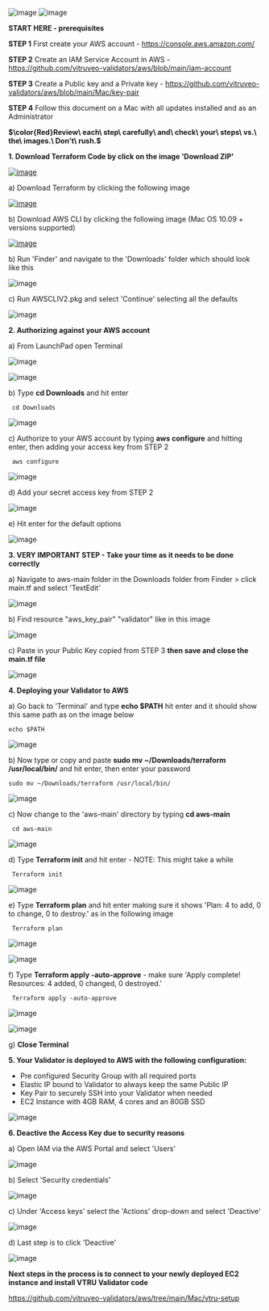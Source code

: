 ![image](https://github.com/vitruveo-validators/aws/assets/157662422/0958a3ff-2d31-4b30-b0cd-df5381c4b813)
![image](https://github.com/vitruveo-validators/aws/assets/157662422/7ed959e3-8774-4486-8ade-b9f466402eb5)

**START HERE - prerequisites**

**STEP 1** First create your AWS account - https://console.aws.amazon.com/

**STEP 2** Create an IAM Service Account in AWS - https://github.com/vitruveo-validators/aws/blob/main/iam-account 

**STEP 3** Create a Public key and a Private key - https://github.com/vitruveo-validators/aws/blob/main/Mac/key-pair 

**STEP 4** Follow this document on a Mac with all updates installed and as an Administrator

**$\color{Red}Review\ each\ step\ carefully\ and\ check\ your\ steps\ vs.\ the\ images.\ Don't\ rush.\$**



**1. Download Terraform Code by click on the image 'Download ZIP'**

[![image](https://github.com/vitruveo-validators/aws/assets/157662422/1a6e18db-711d-4a62-8ce6-686cb3a3fea7)](https://github.com/vitruveo-validators/aws/archive/refs/heads/main.zip)



a) Download Terraform by clicking the following image

[![image](https://github.com/vitruveo-validators/aws/assets/157662422/1a290c8d-944e-40cd-ac1c-78ffc34b9899)](https://releases.hashicorp.com/terraform/1.7.1/terraform_1.7.1_darwin_amd64.zip)


b) Download AWS CLI by clicking the following image (Mac OS 10.09 + versions supported)

[![image](https://github.com/vitruveo-validators/aws/assets/157662422/2d1bcbb5-e29b-459b-9289-90abd25e5086)](https://awscli.amazonaws.com/AWSCLIV2.pkg)

b) Run 'Finder' and navigate to the 'Downloads' folder which should look like this


![image](https://github.com/vitruveo-validators/aws/assets/157662422/e8d2d0c4-aadc-4bbd-8f60-c870fc600350)




c) Run AWSCLIV2.pkg and select 'Continue' selecting all the defaults

![image](https://github.com/vitruveo-validators/aws/assets/157662422/b00b551e-80d1-412f-bf29-6fa8e351c191)

**2. Authorizing against your AWS account**

a) From LaunchPad open Terminal

![image](https://github.com/vitruveo-validators/aws/assets/157662422/124cd1a5-df23-4a5e-a8f2-7dec918f222a)

![image](https://github.com/vitruveo-validators/aws/assets/157662422/7f99f329-abc2-418a-83ba-734de1df98ff)

b) Type **cd Downloads** and hit enter

     cd Downloads 

![image](https://github.com/vitruveo-validators/aws/assets/157662422/2186dd91-1730-43f9-a777-77310a306682)

c) Authorize to your AWS account by typing **aws configure** and hitting enter, then adding your access key from STEP 2

     aws configure 

![image](https://github.com/vitruveo-validators/aws/assets/157662422/872bf478-c923-4ee2-b88e-f0ed53e7b370)

d) Add your secret access key from STEP 2

![image](https://github.com/vitruveo-validators/aws/assets/157662422/6ec07a44-56ff-4e60-b13b-1830290b2ac3)

e) Hit enter for the default options

![image](https://github.com/vitruveo-validators/aws/assets/157662422/6731e58e-b53b-4aea-aeee-1b37320439bb)


**3. VERY IMPORTANT STEP - Take your time as it needs to be done correctly**

a) Navigate to aws-main folder in the Downloads folder from Finder > click main.tf and select 'TextEdit'

![image](https://github.com/vitruveo-validators/aws/assets/157662422/d22893d3-fef2-48ab-aff3-87dfb110d471)


b) Find resource "aws_key_pair" "validator" like in this image 

![image](https://github.com/vitruveo-validators/aws/assets/157662422/b5f49c59-cde3-493b-8563-5e04932d8009)

c) Paste in your Public Key copied from STEP 3 **then save and close the main.tf file**

![image](https://github.com/vitruveo-validators/aws/assets/157662422/593bdbac-d851-433e-88a5-54361e68febb)

**4. Deploying your Validator to AWS**

a) Go back to 'Terminal' and type **echo $PATH** hit enter and it should show this same path as on the image below


    echo $PATH 


![image](https://github.com/vitruveo-validators/aws/assets/157662422/a2b4aa9e-62ef-4954-9624-4b47e071a2d9)


b) Now type or copy and paste **sudo mv ~/Downloads/terraform /usr/local/bin/** and hit enter, then enter your password

    sudo mv ~/Downloads/terraform /usr/local/bin/ 
  
![image](https://github.com/vitruveo-validators/aws/assets/157662422/ec44f734-84b0-40f1-a3ce-83a1fc111941)



c) Now change to the 'aws-main' directory by typing **cd aws-main** 

     cd aws-main
  
![image](https://github.com/vitruveo-validators/aws/assets/157662422/ed9f6d42-cc59-46d5-9500-5c293de498f1)



d) Type **Terraform init** and hit enter - NOTE: This might take a while

     Terraform init
  
![image](https://github.com/vitruveo-validators/aws/assets/157662422/ec4bc1eb-b187-44c2-89f1-aa71142770dd)

e) Type **Terraform plan** and hit enter making sure it shows 'Plan: 4 to add, 0 to change, 0 to destroy.' as in the following image

     Terraform plan
  
![image](https://github.com/vitruveo-validators/aws/assets/157662422/7ea302fb-1fa1-46b4-9cb8-1186b9197d65)

![image](https://github.com/vitruveo-validators/aws/assets/157662422/c3547fe0-f0d3-47d8-a2cd-c095e11ab173)

f) Type **Terraform apply -auto-approve** - make sure 'Apply complete! Resources: 4 added, 0 changed, 0 destroyed.'

     Terraform apply -auto-approve
  
![image](https://github.com/vitruveo-validators/aws/assets/157662422/3011f4c8-1ba6-46b6-abf8-16d3743d1437)


![image](https://github.com/vitruveo-validators/aws/assets/157662422/e8a341f3-d95c-4cc6-8dea-5594e4e4d0c7)

g) **Close Terminal** 

**5. Your Validator is deployed to AWS with the following configuration:**
   - Pre configured Security Group with all required ports
   - Elastic IP bound to Validator to always keep the same Public IP
   - Key Pair to securely SSH into your Validator when needed
   - EC2 Instance with 4GB RAM, 4 cores and an 80GB SSD

![image](https://github.com/vitruveo-validators/aws/assets/157662422/f15f1106-951d-4a44-8152-cee94b2b8353)



**6. Deactive the Access Key due to security reasons**

a) Open IAM via the AWS Portal and select 'Users'

![image](https://github.com/vitruveo-validators/aws/assets/157662422/eed39c70-af13-4647-9af4-4761785a88e5)

b) Select 'Security credentials' 

![image](https://github.com/vitruveo-validators/aws/assets/157662422/5ce1d616-b415-4d0e-b490-9bbd42589b1d)

c) Under 'Access keys' select the 'Actions' drop-down and select 'Deactive'

![image](https://github.com/vitruveo-validators/aws/assets/157662422/6e6a2714-9ace-425f-b587-3723bc9796ce)

d) Last step is to click 'Deactive' 

![image](https://github.com/vitruveo-validators/aws/assets/157662422/e4ca17ec-6918-4514-8669-ed734a441537)

**Next steps in the process is to connect to your newly deployed EC2 instance and install VTRU Validator code**



https://github.com/vitruveo-validators/aws/tree/main/Mac/vtru-setup

